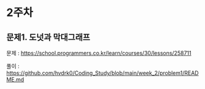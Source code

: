 # 2주차

## 문제1. 도넛과 막대그래프
문제 : https://school.programmers.co.kr/learn/courses/30/lessons/258711

풀이 : https://github.com/hvdrk0/Coding_Study/blob/main/week_2/problem1/README.md
